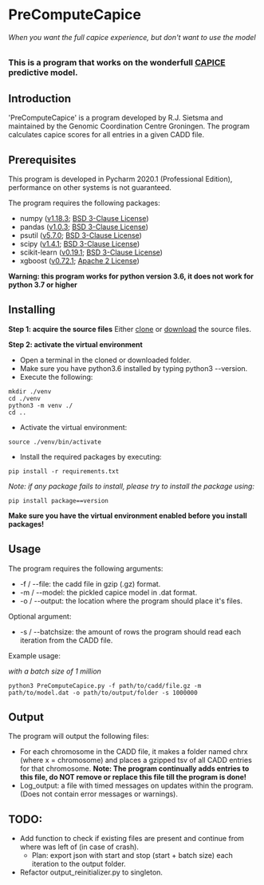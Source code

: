 # PreComputeCapice
###### When you want the full capice experience, but don't want to use the model

### This is a program that works on the wonderfull [CAPICE](https://github.com/molgenis/capice) predictive model.

## Introduction

'PreComputeCapice' is a program developed by R.J. Sietsma and maintained by the Genomic Coordination Centre Groningen.
The program calculates capice scores for all entries in a given CADD file.

## Prerequisites

This program is developed in Pycharm 2020.1 (Professional Edition), performance on other systems is not guaranteed.

The program requires the following packages:
 
 * numpy ([v1.18.3](https://github.com/numpy/numpy/releases); [BSD 3-Clause License](https://www.numpy.org/license.html))
 * pandas ([v1.0.3](https://github.com/pandas-dev/pandas); [BSD 3-Clause License](https://github.com/pandas-dev/pandas/blob/master/LICENSE))
 * psutil ([v5.7.0](https://github.com/giampaolo/psutil); [BSD 3-Clause License](https://github.com/giampaolo/psutil/blob/master/LICENSE))
 * scipy ([v1.4.1](https://github.com/scipy/scipy); [BSD 3-Clause License](https://github.com/giampaolo/psutil/blob/master/LICENSE))
 * scikit-learn ([v0.19.1](https://scikit-learn.org/stable/whats_new.html); [BSD 3-Clause License](https://github.com/scikit-learn/scikit-learn/blob/master/COPYING))
 * xgboost ([v0.72.1](https://github.com/dmlc/xgboost); [Apache 2 License](https://github.com/dmlc/xgboost/blob/master/LICENSE))
 
__Warning: this program works for python version 3.6, it does not work for python 3.7 or higher__

## Installing

**Step 1: acquire the source files**
Either [clone]() or [download]() the source files.

**Step 2: activate the virtual environment**
- Open a terminal in the cloned or downloaded folder.
- Make sure you have python3.6 installed by typing python3 --version.
-  Execute the following:
```console
mkdir ./venv
cd ./venv
python3 -m venv ./
cd ..
```
-  Activate the virtual environment:
```console
source ./venv/bin/activate
```
- Install the required packages by executing:
```console
pip install -r requirements.txt
```

_Note: if any package fails to install, please try to install the package using:_
```console
pip install package==version
```
__Make sure you have the virtual environment enabled before you install packages!__

## Usage

The program requires the following arguments:

- -f / --file: the cadd file in gzip (.gz) format.
- -m / --model: the pickled capice model in .dat format.
- -o / --output: the location where the program should place it's files.

Optional argument:

- -s / --batchsize: the amount of rows the program should read each iteration from the CADD file.

Example usage:

_with a batch size of 1 million_
```console
python3 PreComputeCapice.py -f path/to/cadd/file.gz -m path/to/model.dat -o path/to/output/folder -s 1000000
```

## Output

The program will output the following files:
- For each chromosome in the CADD file, it makes a folder named chrx (where x = chromosome) and places a gzipped tsv of all CADD entries for that chromosome.
__Note: The program continually adds entries to this file, do NOT remove or replace this file till the program is done!__
- Log_output: a file with timed messages on updates within the program. (Does not contain error messages or warnings).

## TODO:
- Add function to check if existing files are present and continue from where was left of (in case of crash).
    - Plan: export json with start and stop (start + batch size) each iteration to the output folder.
- Refactor output_reinitializer.py to singleton.